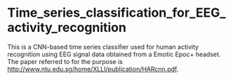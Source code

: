 # Time_series_classification_for_EEG_activity_recognition

This is a CNN-based time series classifier used for human activity recognition using EEG signal data obtained from a Emotic Epoc+ headset. The paper referred to for the purpose is http://www.ntu.edu.sg/home/XLLI/publication/HARcnn.pdf. 

